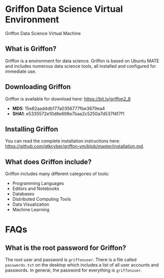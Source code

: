 # Griffon Data Science Virtual Environment
Griffon Data Science Virtual Machine

## What is Griffon?
Griffon is a environment for data science.  Griffon is based on Ubuntu MATE and includes numerous data science tools, all installed and configured for immediate use.

## Downloading Griffon
Griffon is available for download here: https://bit.ly/griffon2_8

* **MD5**: 15e82aad4db177a0356777fbe3679ea4
* **SHA1**: e5335572e10d8e698e7baa2c5250a7d537f4f7f1

## Installing Griffon
You can read the complete installation instructions here: https://github.com/gtkcyber/griffon-vm/blob/master/installation.md.

## What does Griffon include?
Griffon includes many different categories of tools:

* Programming Languages
* Editors and Notebooks
* Databases
* Distributed Computing Tools
* Data Visualization
* Machine Learning

# FAQs
## What is the root password for Griffon?
The root user and password is `griffonuser`. There is a file called `passwords.txt` on the desktop which includes a list of all user accounts and passwords.  In general, the password for everything is `griffonuser`.
